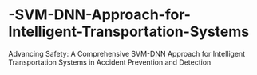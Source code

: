 # -SVM-DNN-Approach-for-Intelligent-Transportation-Systems
Advancing Safety: A Comprehensive SVM-DNN Approach for Intelligent Transportation Systems in Accident Prevention and Detection

